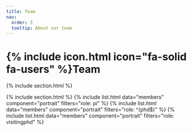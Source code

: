 ```yaml
---
title: Team
nav:
  order: 3
  tooltip: About our team
---
```


# {% include icon.html icon="fa-solid fa-users" %}Team


{% include section.html %}





{% include section.html %}
{% include list.html data="members" component="portrait" filters="role: pi" %}
{% include list.html data="members" component="portrait" filters="role: ^(phd$)" %}
{% include list.html data="members" component="portrait" filters="role: visitingphd" %}

